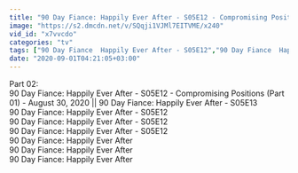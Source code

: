 ```yaml
---
title: "90 Day Fiance: Happily Ever After - S05E12 - Compromising Positions (Part 01) - August 30, 2020 90 Day Fiance: Happily Ever After - S05E13"
image: "https://s2.dmcdn.net/v/SQqji1VJMl7EITVME/x240"
vid_id: "x7vvcdo"
categories: "tv"
tags: ["90 Day Fiance  Happily Ever After - S05E12","90 Day Fiance  Happily Ever After",]
date: "2020-09-01T04:21:05+03:00"
---
```

Part 02:   <br>90 Day Fiance: Happily Ever After - S05E12 - Compromising Positions (Part 01) - August 30, 2020 || 90 Day Fiance: Happily Ever After - S05E13  <br>90 Day Fiance: Happily Ever After - S05E12  <br>90 Day Fiance: Happily Ever After - S05E12  <br>90 Day Fiance: Happily Ever After - S05E12  <br>90 Day Fiance: Happily Ever After   <br>90 Day Fiance: Happily Ever After   <br>90 Day Fiance: Happily Ever After
